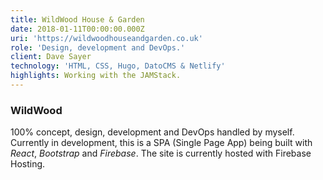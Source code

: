 ```yaml
---
title: WildWood House & Garden
date: 2018-01-11T00:00:00.000Z
uri: 'https://wildwoodhouseandgarden.co.uk'
role: 'Design, development and DevOps.'
client: Dave Sayer
technology: 'HTML, CSS, Hugo, DatoCMS & Netlify'
highlights: Working with the JAMStack.
---
```

### WildWood
100% concept, design, development and DevOps handled by myself. Currently in development, this is a SPA (Single Page App) being built with *React*, *Bootstrap* and *Firebase*. The site is currently hosted with Firebase Hosting.
